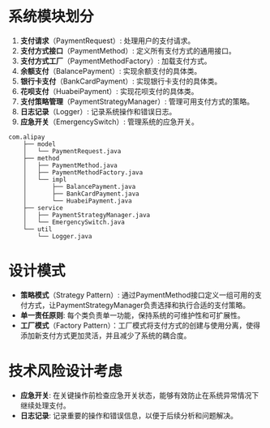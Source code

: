 # 系统模块划分
1. **支付请求**（PaymentRequest）: 处理用户的支付请求。
2. **支付方式接口**（PaymentMethod）: 定义所有支付方式的通用接口。
3. **支付方式工厂**（PaymentMethodFactory）: 加载支付方式。
4. **余额支付**（BalancePayment）: 实现余额支付的具体类。
5. **银行卡支付**（BankCardPayment）: 实现银行卡支付的具体类。
6. **花呗支付**（HuabeiPayment）: 实现花呗支付的具体类。
7. **支付策略管理**（PaymentStrategyManager）: 管理可用支付方式的策略。
8. **日志记录**（Logger）: 记录系统操作和错误日志。
9. **应急开关**（EmergencySwitch）: 管理系统的应急开关。

```
com.alipay
    ├── model
    │   └── PaymentRequest.java
    ├── method
    │   ├── PaymentMethod.java
    │   ├── PaymentMethodFactory.java
    │   └── impl
    │       ├── BalancePayment.java
    │       ├── BankCardPayment.java
    │       └── HuabeiPayment.java
    ├── service
    │   ├── PaymentStrategyManager.java
    │   └── EmergencySwitch.java
    └── util
        └── Logger.java
```



# 设计模式
+ **策略模式**（Strategy Pattern）: 通过PaymentMethod接口定义一组可用的支付方式，让PaymentStrategyManager负责选择和执行合适的支付策略。
+ **单一责任原则**: 每个类负责单一功能，保持系统的可维护性和可扩展性。
+ **工厂模式**（Factory Pattern）：工厂模式将支付方式的创建与使用分离，使得添加新支付方式更加灵活，并且减少了系统的耦合度。
# 技术风险设计考虑
+ **应急开关**: 在关键操作前检查应急开关状态，能够有效防止在系统异常情况下继续处理支付。
+ **日志记录**: 记录重要的操作和错误信息，以便于后续分析和问题解决。